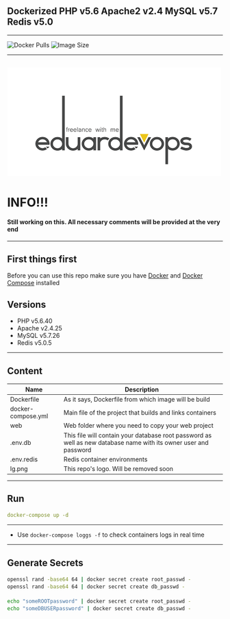 ## Dockerized PHP v5.6 Apache2 v2.4 MySQL v5.7 Redis v5.0
------
<img alt="Docker Pulls" src="https://img.shields.io/docker/pulls/eduardevops/php5.6.svg" style="max-width:100%;"> <img alt="Image Size" src="https://img.shields.io/microbadger/image-size/eduardevops/php5.6.svg" style="max-width:100%;">


------
![Logo](lg.png)
------

# INFO!!!
####  Still working on this. All necessary comments will be provided at the very end
------
## First things first
Before you can use this repo make sure you have [Docker](https://www.docker.com/) and [Docker Compose](https://docs.docker.com/compose/install/) installed

## Versions
*	PHP v5.6.40
*	Apache v2.4.25
*	MySQL v5.7.26
*	Redis v5.0.5
------
## Content
Name| Description
------------ | -------------
Dockerfile | As it says, Dockerfile from which image will be build
docker-compose.yml  | Main file of the project that builds and links containers
web | Web folder where you need to copy your web project
.env.db | This file will contain your database root password as well as new database name with its owner user and password
.env.redis | Redis container environments
lg.png | This repo's logo. Will be removed soon
------
## Run
```yaml
docker-compose up -d
```
------

* Use `docker-compose loggs -f` to check containers logs in real time
------
## Generate Secrets
```sh
openssl rand -base64 64 | docker secret create root_passwd -
openssl rand -base64 64 | docker secret create db_passwd -

echo "someROOTpassword" | docker secret create root_passwd -
echo "someDBUSERpassword" | docker secret create db_passwd -
```
